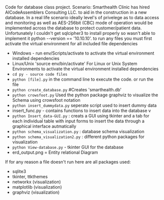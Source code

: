 Code for database class project.
Scenario: Smarthealth Clinic has hired AICodeAssemblers Consulting LLC. to aid in the construction in a new database. In a real life scenario ideally level's of privelege as to data access and monitoring as well as AES-256bit (CBC) mode of operation would be implemented across the database to protect customer/patient data. Unfortunately I couldn't get sqlcipher3 to install properly so wasn't able to implement it
python --version == '10.10.10'. 
to run any files you must first activate the virtual environment for all included file dependencies
- Windows - run env/Scripts/activate to activate the virtual environment installed dependencies
- Linux/Unix 'source env/bin/activate' For Linux or Unix System Environments to activate the virtual environment installed dependencies
- `cd py - source code files`
- `python [file].py` in the command line to execute the code. or run the file
- `python create_database.py` #Creates 'smarthealth.db'
- `python crowsfoot.py` Used the python package graphviz to visualize the Schema using crowsfoot notation
- `python insert_dummydata.py` seperate script used to insert dummy data
- insert_func.py - contains functions to insert data into the database v
- `python Insert_data-GUI.py` : creats a GUI using tkinter and a tab for each individual table with input forms to insert the data through a graphical interface autmatically
- `python schema_visualization.py` : database schema visualization
- `python schema_visualization2.py` : different python packages for visualization
- `python View-database.py` - tkinter GUI for the database
- erd_output.png = Entity relational Diagram

If for any reason a file doesn't run here are all packages used:
- sqlite3
- tkinter, ttkthemes
- networkx (visualization)
- matplotlib (visualization)
- graphviz (visualization)
